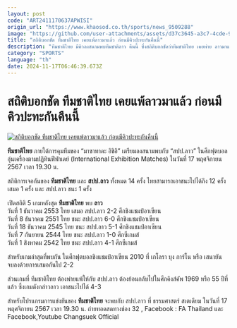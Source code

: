```yaml
---
layout: post
code: "ART2411170637APWISI"
origin_url: "https://www.khaosod.co.th/sports/news_9509288"
image: "https://github.com/user-attachments/assets/d37c3645-a3c7-4cde-9589-d7bb1217081e"
title: "สถิติบอกชัด ทีมชาติไทย เคยแพ้ลาวมาแล้ว ก่อนมีคิวปะทะกันคืนนี้"
description: "ทีมชาติไทย มีคิวลงสนามพบทีมชาติลาว คืนนี้ ซึ่งสถิติบอกชัดว่าทีมชาติไทย เคยพ่าย ลาวมาแล้ว แต่ต้องย้อนกลับไปในปี 1969 ในศึกคิงส์คัพ"
category: "SPORTS"
language: "th"
date: 2024-11-17T06:46:39.673Z
---
```


# สถิติบอกชัด ทีมชาติไทย เคยแพ้ลาวมาแล้ว ก่อนมีคิวปะทะกันคืนนี้

[![สถิติบอกชัด ทีมชาติไทย เคยแพ้ลาวมาแล้ว ก่อนมีคิวปะทะกันคืนนี้](https://www.khaosod.co.th/wpapp/uploads/2024/11/bnhue.jpg "สถิติบอกชัด ทีมชาติไทย เคยแพ้ลาวมาแล้ว ก่อนมีคิวปะทะกันคืนนี้")](https://www.khaosod.co.th/wpapp/uploads/2024/11/bnhue.jpg)

**ทีมชาติไทย** ภายใต้การคุมทีมของ “มาซาทาดะ อิชิอิ” เตรียมลงสนามพบกับ “สปป.ลาว” ในศึกฟุตบอลอุ่นเครื่องตามปฏิทินฟีฟ่าเดย์ (International Exhibition Matches) ในวันที่ 17 พฤศจิกายน 2567 เวลา 19.30 น.

สถิติการเจอกันของ **ทีมชาติไทย** และ **สปป.ลาว** ทั้งหมด 14 ครั้ง ไทยสามารถเอาชนะไปได้ถึง 12 ครั้ง เสมอ 1 ครั้ง และ สปป.ลาว ชนะ 1 ครั้ง

เปิดสถิติ 5 เกมหลังสุด **ทีมชาติไทย** พบ **ลาว**  
วันที่ 1 ธันวาคม 2553 ไทย เสมอ สปป.ลาว 2-2 ศึกชิงแชมป์อาเซียน  
วันที่ 8 ธันวาคม 2551 ไทย ชนะ สปป.ลาว 6-0 ศึกชิงแชมป์อาเซียน  
วันที่ 18 ธันวาคม 2545 ไทย ชนะ สปป.ลาว 5-1 ศึกชิงแชมป์อาเซียน  
วันที่ 7 กันยายน 2544 ไทย ชนะ สปป.ลาว 1-0 ศึกซีเกมส์  
วันที่ 1 สิงหาคม 2542 ไทย ชนะ สปป.ลาว 4-1 ศึกซีเกมส์

สำหรับเกมล่าสุดที่พบกัน ในศึกฟุตบอลชิงแชมป์อาเซียน 2010 ที่ เกโลรา บุง การ์โน หรือ เสนายัน จบลงด้วยการเสมอกันไป 2-2

ส่วนเกมที่ ทีมชาติไทย ต้องพ่ายแพ้ให้กับ สปป.ลาว ต้องย้อนกลับไปในศึกคิงส์คัพ 1969 หรือ 55 ปีที่แล้ว ซึ่งเกมดังกล่าวลาว เอาชนะไปได้ 4-3

สำหรับโปรแกรมการแข่งขันของ **ทีมชาติไทย** จะพบกับ สปป.ลาว ที่ ธรรมศาสตร์ สเตเดียม ในวันที่ 17 พฤศจิกายน 2567 เวลา 19.30 น. ถ่ายทอดสดทางช่อง 32 , Facebook : FA Thailand และ Facebook,Youtube Changsuek Official